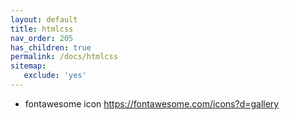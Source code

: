 ```yaml
---
layout: default
title: htmlcss
nav_order: 205
has_children: true
permalink: /docs/htmlcss
sitemap:
   exclude: 'yes'
---
```


* fontawesome icon <https://fontawesome.com/icons?d=gallery>